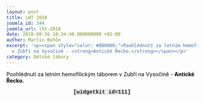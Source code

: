 ```yaml
---
layout: post
title: LHT 2018
joomla_id: 344
joomla_url: lht-2018
date: 2018-08-26 18:34:40.000000000 +02:00
author: Martin Bohůn
excerpt: '<p><span style="color: #000000;">Poohlédnutí za letním hemofilickým táborem
  v Zubří na Vysočině - <strong>Antické Řecko.</strong></span></p>'
category: Dětské tábory
---
```

<p><span style="color: #000000;">Poohlédnutí za letním hemofilickým táborem v Zubří na Vysočině - <strong>Antické Řecko.</strong></span></p>

<p style="text-align: center;"><strong><span style="font-family: Courier New; background-color: #eaeaea;">[widgetkit id=111]</span></strong></p>
